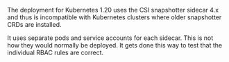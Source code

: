 The deployment for Kubernetes 1.20 uses the CSI snapshotter sidecar
4.x and thus is incompatible with Kubernetes clusters where older
snapshotter CRDs are installed.

It uses separate pods and service accounts for each sidecar. This is
not how they would normally be deployed. It gets done this way to test
that the individual RBAC rules are correct.
